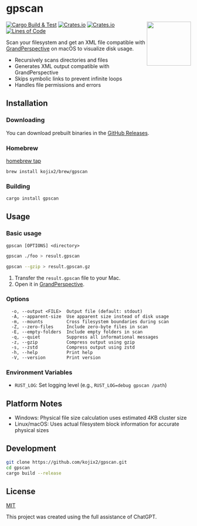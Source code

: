 # gpscan

<a href="https://grandperspectiv.sourceforge.net/"><img src="https://grandperspectiv.sourceforge.net/Images/GrandPerspectiveLogoWithShadow.png" width="120" height="120" align="right"></a>

[![Cargo Build & Test](https://github.com/kojix2/gpscan/actions/workflows/ci.yml/badge.svg)](https://github.com/kojix2/gpscan/actions/workflows/ci.yml)
[![Crates.io](https://img.shields.io/crates/v/gpscan?link=https%3A%2F%2Fcrates.io%2Fcrates%2Fgpscan)](https://crates.io/crates/gpscan)
[![Crates.io](https://img.shields.io/crates/l/gpscan?link=https%3A%2F%2Fgithub.com%2Fgpscan-community%2Fgpscan%2Fblob%2Fmain%2FLICENCE)](LICENSE)
[![Lines of Code](https://img.shields.io/endpoint?url=https%3A%2F%2Ftokei.kojix2.net%2Fbadge%2Fgithub%2Fkojix2%2Fgpscan%2Flines)](https://tokei.kojix2.net/github/kojix2/gpscan)

Scan your filesystem and get an XML file compatible with [GrandPerspective](https://grandperspectiv.sourceforge.net/) on macOS to visualize disk usage.

- Recursively scans directories and files
- Generates XML output compatible with GrandPerspective
- Skips symbolic links to prevent infinite loops
- Handles file permissions and errors

## Installation

### Downloading

You can download prebuilt binaries in the [GitHub Releases](https://github.com/kojix2/gpscan/releases).

### Homebrew

[homebrew tap](https://github.com/kojix2/homebrew-brew/)

```
brew install kojix2/brew/gpscan
```

### Building

```sh
cargo install gpscan
```

## Usage

### Basic usage

```
gpscan [OPTIONS] <directory>
```

```sh
gpscan ./foo > result.gpscan
```

```sh
gpscan --gzip > result.gpscan.gz
```

1. Transfer the `result.gpscan` file to your Mac.
2. Open it in [GrandPerspective](https://grandperspectiv.sourceforge.net/).

### Options

```
  -o, --output <FILE>  Output file (default: stdout)
  -A, --apparent-size  Use apparent size instead of disk usage
  -m, --mounts         Cross filesystem boundaries during scan
  -Z, --zero-files     Include zero-byte files in scan
  -E, --empty-folders  Include empty folders in scan
  -q, --quiet          Suppress all informational messages
  -z, --gzip           Compress output using gzip
  -s, --zstd           Compress output using zstd
  -h, --help           Print help
  -V, --version        Print version
```

### Environment Variables

- `RUST_LOG`: Set logging level (e.g., `RUST_LOG=debug gpscan /path`)

## Platform Notes

- Windows: Physical file size calculation uses estimated 4KB cluster size
- Linux/macOS: Uses actual filesystem block information for accurate physical sizes

## Development

```sh
git clone https://github.com/kojix2/gpscan.git
cd gpscan
cargo build --release
```

## License

[MIT](LICENSE)

This project was created using the full assistance of ChatGPT.
